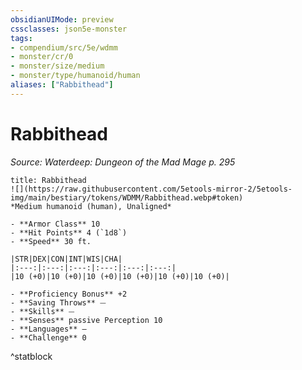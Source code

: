 ```yaml
---
obsidianUIMode: preview
cssclasses: json5e-monster
tags:
- compendium/src/5e/wdmm
- monster/cr/0
- monster/size/medium
- monster/type/humanoid/human
aliases: ["Rabbithead"]
---
```

# Rabbithead
*Source: Waterdeep: Dungeon of the Mad Mage p. 295*  


```ad-statblock
title: Rabbithead
![](https://raw.githubusercontent.com/5etools-mirror-2/5etools-img/main/bestiary/tokens/WDMM/Rabbithead.webp#token)
*Medium humanoid (human), Unaligned*

- **Armor Class** 10 
- **Hit Points** 4 (`1d8`) 
- **Speed** 30 ft.

|STR|DEX|CON|INT|WIS|CHA|
|:---:|:---:|:---:|:---:|:---:|:---:|
|10 (+0)|10 (+0)|10 (+0)|10 (+0)|10 (+0)|10 (+0)|

- **Proficiency Bonus** +2
- **Saving Throws** ⏤
- **Skills** ⏤
- **Senses** passive Perception 10
- **Languages** —
- **Challenge** 0
```
^statblock